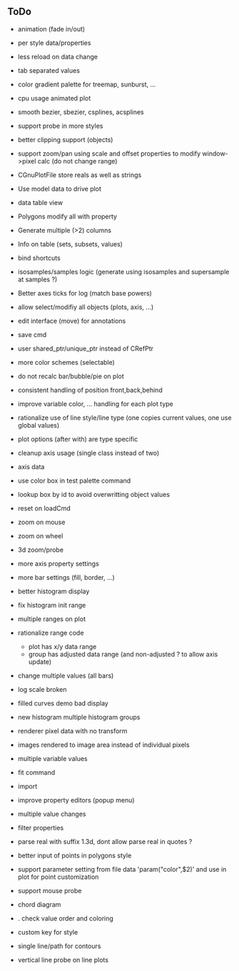 ## ToDo

  + animation (fade in/out)
  + per style data/properties
  + less reload on data change
  + tab separated values
  + color gradient palette for treemap, sunburst, ...
  + cpu usage animated plot

  + smooth bezier, sbezier, csplines, acsplines
  + support probe in more styles
  + better clipping support (objects)
  + support zoom/pan using scale and offset properties to modify
    window->pixel calc (do not change range)
  + CGnuPlotFile store reals as well as strings
  + Use model data to drive plot
  + data table view
  + Polygons modify all with property
  + Generate multiple (>2) columns
  + Info on table (sets, subsets, values)
  + bind shortcuts

  + isosamples/samples logic (generate using isosamples and supersample at samples ?)

  + Better axes ticks for log (match base powers)
  + allow select/modifiy all objects (plots, axis, ...)
  + edit interface (move) for annotations
  + save cmd
  + user shared_ptr/unique_ptr instead of CRefPtr
  + more color schemes (selectable)
  + do not recalc bar/bubble/pie on plot
  + consistent handling of position front,back,behind
  + improve variable color, ... handling for each plot type
  + rationalize use of line style/line type (one copies current values, one use global values)
  + plot options (after with) are type specific
  + cleanup axis usage (single class instead of two)
  + axis data
  + use color box in test palette command
  + lookup box by id to avoid overwritting object values
  + reset on loadCmd

  + zoom on mouse
  + zoom on wheel
  + 3d zoom/probe

  + more axis property settings
  + more bar settings (fill, border, ...)
  + better histogram display
  + fix histogram init range
  + multiple ranges on plot

  + rationalize range code
    + plot has x/y data range
    + group has adjusted data range (and non-adjusted ? to allow axis update)

  + change multiple values (all bars)

  + log scale broken
  + filled curves demo bad display

  + new histogram multiple histogram groups

  + renderer pixel data with no transform
  + images rendered to image area instead of individual pixels

  + multiple variable values

  + fit command
  + import

  + improve property editors (popup menu)
  + multiple value changes
  + filter properties

  + parse real with suffix 1.3d, dont allow parse real in quotes ?

  + better input of points in polygons style

  + support parameter setting from file data 'param("color",$2)'
    and use in plot for point customization

  + support mouse probe

  + chord diagram
  + . check value order and coloring

  + custom key for style

  + single line/path for contours
  + vertical line probe on line plots
